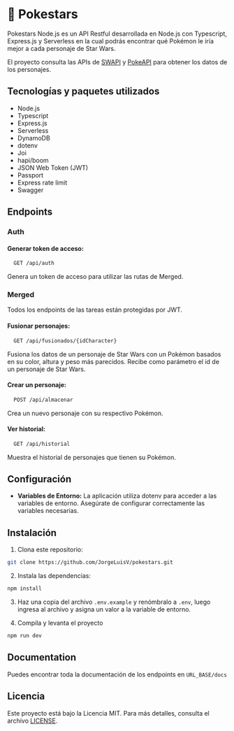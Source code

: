 # 🌌 Pokestars

Pokestars Node.js es un API Restful desarrollada en Node.js con Typescript, Express.js y Serverless en la cual podrás encontrar qué Pokémon le iría mejor a cada personaje de Star Wars.

El proyecto consulta las APIs de [SWAPI](https://swapi.dev/) y [PokeAPI](https://pokeapi.co/) para obtener los datos de los personajes.

## Tecnologías y paquetes utilizados

- Node.js
- Typescript
- Express.js
- Serverless
- DynamoDB
- dotenv
- Joi
- hapi/boom
- JSON Web Token (JWT)
- Passport
- Express rate limit
- Swagger

## Endpoints

### Auth

#### Generar token de acceso:
```bash
  GET /api/auth
```
Genera un token de acceso para utilizar las rutas de Merged.

### Merged
Todos los endpoints de las tareas están protegidas por JWT.

#### Fusionar personajes:

```bash
  GET /api/fusionados/{idCharacter}
```

Fusiona los datos de un personaje de Star Wars con un Pokémon basados en su color, altura y peso más parecidos. Recibe como parámetro el id de un personaje de Star Wars.

#### Crear un personaje:

```bash
  POST /api/almacenar
```

Crea un nuevo personaje con su respectivo Pokémon.

#### Ver historial:

```bash
  GET /api/historial
```

Muestra el historial de personajes que tienen su Pokémon.

## Configuración

- **Variables de Entorno:** La aplicación utiliza dotenv para acceder a las variables de entorno. Asegúrate de configurar correctamente las variables necesarias.

## Instalación

1. Clona este repositorio:
```bash
git clone https://github.com/JorgeLuisV/pokestars.git
```

2. Instala las dependencias:
```bash
npm install
```

3. Haz una copia del archivo ``.env.example`` y renómbralo a ``.env``, luego ingresa al archivo y asigna un valor a la variable de entorno.

6. Compila y levanta el proyecto
```bash
npm run dev
```
## Documentation
Puedes encontrar toda la documentación de los endpoints en `URL_BASE/docs`

## Licencia

Este proyecto está bajo la Licencia MIT. Para más detalles, consulta el archivo [LICENSE](LICENSE).